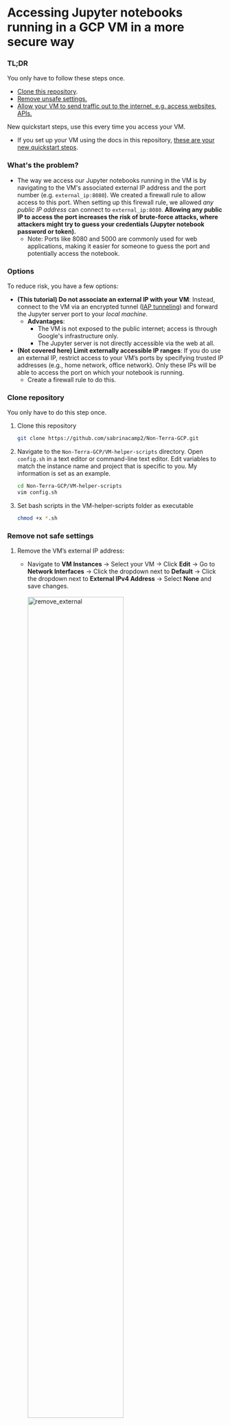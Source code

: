# Accessing Jupyter notebooks running in a GCP VM in a more secure way

### TL;DR
You only have to follow these steps once. 
- [Clone this repository](#clone).
- [Remove unsafe settings.](#unsafe-settings) 
- [Allow your VM to send traffic out to the internet, e.g. access websites, APIs.](#allow-internet)  

New quickstart steps, use this every time you access your VM.
- If you set up your VM using the docs in this repository, [these are your new quickstart steps](#revised-quickstart).
### What's the problem?
- The way we access our Jupyter notebooks running in the VM is by navigating to the VM's associated external IP address and the port number (e.g. `external_ip:8080`). We created a firewall rule to allow access to this port. When setting up this firewall rule, we allowed _any public IP address_ can connect to `external_ip:8080`. **Allowing any public IP to access the port increases the risk of brute-force attacks, where attackers might try to guess your credentials (Jupyter notebook password or token).**
	- Note: Ports like 8080 and 5000 are commonly used for web applications, making it easier for someone to guess the port and potentially access the notebook.
### Options
To reduce risk, you have a few options:
- **(This tutorial) Do not associate an external IP with your VM**: Instead, connect to the VM via an encrypted tunnel ([IAP tunneling](https://cloud.google.com/iap/docs/using-tcp-forwarding)) and forward the Jupyter server port to your _local machine_.
  - **Advantages**:
    - The VM is not exposed to the public internet; access is through Google's infrastructure only.
    - The Jupyter server is not directly accessible via the web at all. 
- **(Not covered here) Limit externally accessible IP ranges**: If you do use an external IP, restrict access to your VM’s ports by specifying trusted IP addresses (e.g., home network, office network). Only these IPs will be able to access the port on which your notebook is running.
	- Create a firewall rule to do this. 

### Clone repository<a name="clone"></a>
You only have to do this step once. 
1. Clone this repository
	```bash
	git clone https://github.com/sabrinacamp2/Non-Terra-GCP.git
	```
2. Navigate to the `Non-Terra-GCP/VM-helper-scripts` directory. Open `config.sh` in a text editor or command-line text editor. Edit variables to match the instance name and project that is specific to you. My information is set as an example.
	```bash
	cd Non-Terra-GCP/VM-helper-scripts
	vim config.sh
	```
3. Set bash scripts in the VM-helper-scripts folder as executable
	```bash
	chmod +x *.sh
	```

### Remove not safe settings<a name="unsafe-settings"></a>

1. Remove the VM’s external IP address:
    
    - Navigate to **VM Instances** -> Select your VM -> Click **Edit** -> Go to **Network Interfaces** -> Click the dropdown next to **Default** -> Click the dropdown next to **External IPv4 Address** -> Select **None** and save changes.<br><br>
	   <img src="../Attachments/remove_external.png" alt="remove_external" width = 70%)><br>
4. Remove the firewall rule allowing anyone to access your VM's 8080 port:
    
    - Navigate to **VPC Network** -> **Firewall Policies** -> Delete any rule you created when following the documentation that allowed all source IP ranges to access port 8080.<br><br>
	   <img src="../Attachments/delete_jupyter.png" alt="delete_jupyter" width = 70%)><br>


### Allow your VM to send traffic out to the internet<a name="allow-internet"></a>
- **Set up Cloud NAT**
	1. At the top of the google cloud console, click the magnifying glass and search for `Cloud NAT`, click that option.<br><br>
	   <img src="../Attachments/cloud_nat_search.png" alt="cloud_nat_search" width = 70%)><br>
	2. Click `CREATE CLOUD NAT GATEWAY`<br><br>
	   <img src="../Attachments/cloud_nat_page.png" alt="cloud_nat_page" width = 70%)><br>
	3. Fill in below options, replacing `vanallen-scamp` with your project id. Click the dropdown beside `Cloud Router`, and select `CREATE NEW ROUTER`.<br><br>
	   <img src="../Attachments/cloud_nat_intro.png" alt="cloud_nat_intro" width = 70%)><br>
	4. Fill in `Name` as project ID, and click create. <br><br>
	   <img src="../Attachments/cloud_router.png" alt="cloud_router" width = 70%)><br>
	5. Final configuration should look like this, but with your project ID. Click create. <br><br>
	   <img src="../Attachments/final_cloud_nat_config.png" alt="final_cloud_nat_config" width = 70%)><br>
- **Create firewall rule allowing VM to send traffic out to the internet.**
	1. Navigate to `VPC Network` -> `Firewall`
	2. Click `CREATE FIREWALL RULE`<br><br>
	   <img src="../Attachments/create_firewall_rule.png" alt="create_firewall_rule" width = 70%)><br>
	3. Create firewall rule exactly like below. <br><br>
	   <img src="../Attachments/egress_firewall_rule.png" alt="egress_firewall_rule" width = 70%)><br>
	4. Click create
### Revised quickstart steps:<a name="revised-quickstart"></a>
If you set up this VM using the [Introduction-to-GCP-VMs-and-using-Terra-notebook-environments](../Introduction-to-GCP-VMs-and-using-Terra-notebook-environments.md) doc in this repository, these will be your new quickstart steps:

**In local terminal**
```bash
# navigate to cloned repository directory, will be dependent on where you cloned it to
cd Non-Terra-GCP/VM-helper-scripts

# start port forwarding and interactive VM session
./start_vm.sh
```
**Once in GCP VM**
```bash
# start screen on VM for your jupyter notebook process
screen -S jupyter_notebook
```

```bash
# mount persistent disk
sudo mount -o discard,defaults /dev/disk/by-id/{persistent-disk-name} /mnt/disks/{folder-name}

# start up terra notebook environment and jupyter notebook
sudo docker run -e R_LIBS='/home/jupyter/packages' --rm -it -u jupyter -p 8080:8080 -v /mnt/disks/{folder-name}:/home/jupyter --entrypoint /bin/bash {terra-docker-image-path}

# if using jupyter lab
jupyter-lab --no-browser --port=8080

# if using jupyter notebook
jupyter-notebook --no-browser --port=8080
```

- If using jupyter lab, go to `localhost:8080` in a web browser to access your notebooks. 
- If using jupyter notebooks, go to `localhost:8080/notebooks` in a web browser to access your notebooks. 

### When things go wrong
- **Suddenly, you can't load your notebook**<br><br>
	   <img src="../Attachments/connection_error.png" alt="connection_error" width = 70%)><br>
	- This often means your ssh command was interrupted, causing the forwarding of the VM's port 8080 to your local computer's port 8080 to stop. However, the Jupyter notebook process itself is still running. To resume access:
		```bash
		# navigate to cloned repository directory, will be dependent on where you cloned it to
		cd Non-Terra-GCP/VM-helper-scripts
		
		# restart port forwarding
		./restart_port_forwarding.sh
		# re-load localhost:8080 in browser, should be where you left off when connection broke
		```

- **Error: "Port already in use" when running the Docker or Jupyter command** in the GCP VM:  
	- This happens when the port is still occupied by a process that wasn't fully shut down. Restarting the VM should resolve the issue.